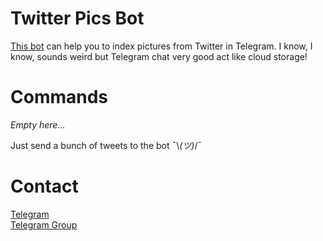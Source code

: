 # Twitter Pics Bot

[This bot](https://t.me/twitterpicsbot) can help you to index pictures from Twitter in Telegram. I know, I know, sounds weird but Telegram chat very good act like cloud storage!

# Commands

_Empty here..._

Just send a bunch of tweets to the bot ¯\\_(ツ)_/¯

# Contact

[Telegram](https://t.me/ejnshtein)  
[Telegram Group](https://t.me/nyaasi_chat)
